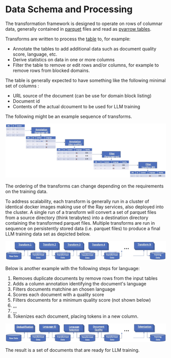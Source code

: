 # Data Schema and Processing
The transformation framework is designed to operate on rows of columnar data, generally contained
in [parquet](https://arrow.apache.org/docs/python/parquet.html) files 
and read as [pyarrow tables](https://arrow.apache.org/docs/python/index.html).

Transforms are written to process the [table](https://arrow.apache.org/docs/python/generated/pyarrow.Table.html)
to, for example:

* Annotate the tables to add additional data such as document quality score, language, etc.
* Derive statistics on data in one or more columns 
* Filter the table to remove or edit rows and/or columns, for example to remove rows from blocked domains.

The table is generally expected to have something like the following minimal set of columns :
* URL source of the document (can be use for domain block listing)
* Document id
* Contents of the actual dcoument to be used for LLM training

The following might be an example sequence of transforms.

![Data Transformation](data-transformation.jpg)

The ordering of the transforms can change depending on the requirements on the training data. 

To address scalability, each transform is generally run in a cluster of identical docker images
making use of the Ray services, also deployed into the cluster.  A single run of a transform will convert a set
of parquet files from a source directory (think terabytes) into a destination directory containing 
the transformed parquet files.
Multiple transforms are run in sequence on persistently stored data (i.e. parquet files)
to produce a final LLM training data set as depicted below.

![Data Transformation Flow](data-flow.jpg)

Below is another example with the following steps for language:
1. Removes duplicate documents by remove rows from the input tables 
2. Adds a column annotation identifying the document's language
3. Filters documents matchine an chosen language 
4. Scores each document with a quality score
5. Filters documents for a minimum quality score (not shown below)
6. ,,,
7. ,,,
8. Tokenizes each document, placing tokens in a new column.

![Data Transformation Flow](data-flow-example.jpg)

The result is a set of documents that are ready for LLM training.

 
